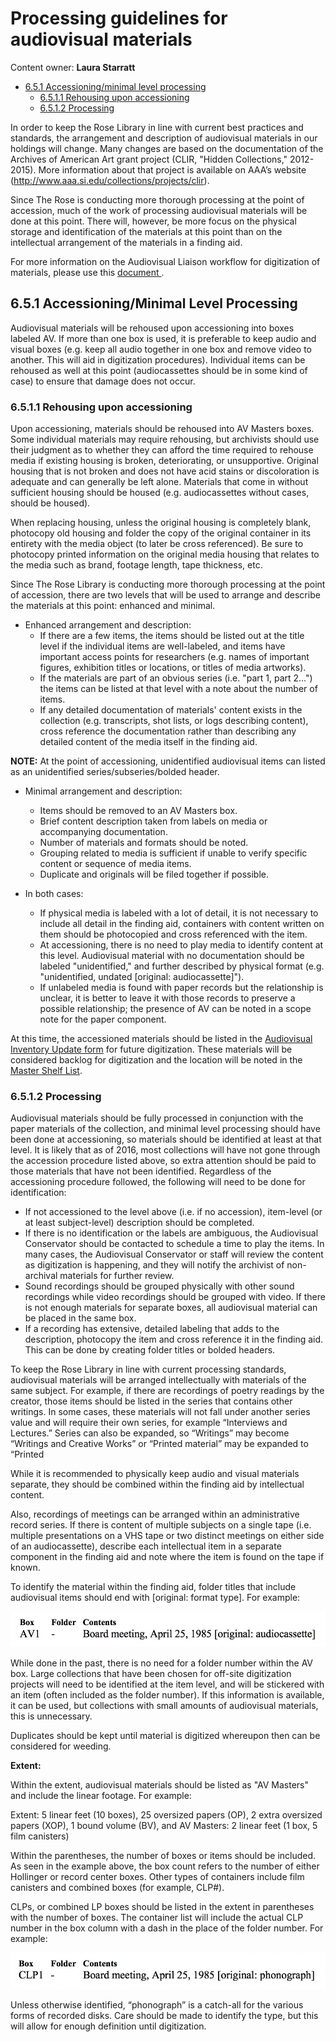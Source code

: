 # Processing guidelines for audiovisual materials

Content owner: **Laura Starratt**

* [6.5.1 Accessioning/minimal level processing](#651-accessioningminimal-level-processing)
	* [6.5.1.1 Rehousing upon accessioning](#6511-rehousing-upon-accessioning)
	* [6.5.1.2 Processing](#6512-processing)

In order to keep the Rose Library in line with current best practices and standards, the arrangement and description of audiovisual materials in our holdings will change.  Many changes are based on the documentation of the Archives of American Art grant project (CLIR, "Hidden Collections," 2012-2015).  More information about that project is available on AAA’s website (http://www.aaa.si.edu/collections/projects/clir).

Since The Rose is conducting more thorough processing at the point of accession, much of the work of processing audiovisual materials will be done at this point.  There will, however, be more focus on the physical storage and identification of the materials at this point than on the intellectual arrangement of the materials in a finding aid.

For more information on the Audiovisual Liaison workflow for digitization of materials, please use this [document ](<https://emory.app.box.com/file/405055386579> "https://emory.app.box.com/file/405055386579").

## 6.5.1 Accessioning/Minimal Level Processing

Audiovisual materials will be rehoused upon accessioning into boxes labeled AV.  If more than one box is used, it is preferable to keep audio and visual boxes (e.g. keep all audio together in one box and remove video to another.  This will aid in digitization procedures).  Individual items can be rehoused as well at this point (audiocassettes should be in some kind of case) to ensure that damage does not occur.  

### 6.5.1.1 Rehousing upon accessioning

Upon accessioning, materials should be rehoused into AV Masters boxes.  Some individual materials may require rehousing, but archivists should use their judgment as to whether they can afford the time required to rehouse media if existing housing is broken, deteriorating, or unsupportive.  Original housing that is not broken and does not have acid stains or discoloration is adequate and can generally be left alone.  Materials that come in without sufficient housing should be housed (e.g. audiocassettes without cases, should be housed).

When replacing housing, unless the original housing is completely blank, photocopy old housing and folder the copy of the original container in its entirety with the media object (to later be cross referenced). Be sure to photocopy printed information on the original media housing that relates to the media such as brand, footage length, tape thickness, etc. 

Since The Rose Library is conducting more thorough processing at the point of accession, there are two levels that will be used to arrange and describe the materials at this point: enhanced and minimal.  

* Enhanced arrangement and description:
	* If there are a few items, the items should be listed out at the title level if the individual items are well-labeled, and items have important access points for researchers (e.g. names of important figures, exhibition titles or locations, or titles of media artworks).
	* If the materials are part of an obvious series (i.e. "part 1, part 2…") the items can be listed at that level with a note about the number of items.
	* If any detailed documentation of materials' content exists in the collection (e.g. transcripts, shot lists, or logs describing content), cross reference the documentation rather than describing any detailed content of the media itself in the finding aid.
	
**NOTE:** At the point of accessioning, unidentified audiovisual items can listed as an unidentified series/subseries/bolded header.

* Minimal arrangement and description:
	* Items should be removed to an AV Masters box.
	* Brief content description taken from labels on media or accompanying documentation.
	* Number of materials and formats should be noted.
	* Grouping related to media is sufficient if unable to verify specific content or sequence of media items.
	* Duplicate and originals will be filed together if possible.
	
* In both cases: 
	* If physical media is labeled with a lot of detail, it is not necessary to include all detail in the finding aid, containers with content written on them should be photocopied and cross referenced with the item.
	* At accessioning, there is no need to play media to identify content at this level. Audiovisual material with no documentation should be labeled "unidentified," and further described by physical format (e.g. "unidentified, undated [original: audiocassette]").
	* If unlabeled media is found with paper records but the relationship is unclear, it is better to leave it with those records to preserve a possible relationship; the presence of AV can be noted in a scope note for the paper component.
	
At this time, the accessioned materials should be listed in the [Audiovisual Inventory Update form](https://emory.box.com/s/8s91q65h56yqxop1t37o11oc06qv52qf) for future digitization.  These materials will be considered backlog for digitization and the location will be noted in the [Master Shelf List](https://emory.box.com/s/q5roxs9gnbm3xmn6q1x0xjecjbrypqxu).

### 6.5.1.2 Processing

Audiovisual materials should be fully processed in conjunction with the paper materials of the collection, and minimal level processing should have been done at accessioning, so materials should be identified at least at that level.  It is likely that as of 2016, most collections will have not gone through the accession procedure listed above, so extra attention should be paid to those materials that have not been identified.  Regardless of the accessioning procedure followed, the following will need to be done for identification:

* If not accessioned to the level above (i.e. if no accession), item-level (or at least subject-level) description should be completed.  
* If there is no identification or the labels are ambiguous, the Audiovisual Conservator should be contacted to schedule a time to play the items.  In many cases, the Audiovisual Conservator or staff will review the content as digitization is happening, and they will notify the archivist of non-archival materials for further review. 
* Sound recordings should be grouped physically with other sound recordings while video recordings should be grouped with video.  If there is not enough materials for separate boxes, all audiovisual material can be placed in the same box.
* If a recording has extensive, detailed labeling that adds to the description, photocopy the item and cross reference it in the finding aid.  This can be done by creating folder titles or bolded headers.

To keep the Rose Library in line with current processing standards, audiovisual materials will be arranged intellectually with materials of the same subject.  For example, if there are recordings of poetry readings by the creator, those items should be listed in the series that contains other writings.  In some cases, these materials will not fall under another series value and will require their own series, for example “Interviews and Lectures.”  Series can also be expanded, so “Writings” may become “Writings and Creative Works” or “Printed material” may be expanded to “Printed 

While it is recommended to physically keep audio and visual materials separate, they should be combined within the finding aid by intellectual content.  

Also, recordings of meetings can be arranged within an administrative record series.
If there is content of multiple subjects on a single tape (i.e. multiple presentations on a VHS tape or two distinct meetings on either side of an audiocassette), describe each intellectual item in a separate component in the finding aid and note where the item is found on the tape if known.

To identify the material within the finding aid, folder titles that include audiovisual items should end with [original: format type].  For example:

![Figure 14: Representing AV in the container list](/06-LOCAL%20PRACTICE/Images/Figure14.jpg "Representing AV in the container list")

While done in the past, there is no need for a folder number within the AV box.  Large collections that have been chosen for off-site digitization projects will need to be identified at the item level, and will be stickered with an item (often included as the folder number).  If this information is available, it can be used, but collections with small amounts of audiovisual materials, this is unnecessary.

Duplicates should be kept until material is digitized whereupon then can be considered for weeding.

**Extent:**

Within the extent, audiovisual materials should be listed as "AV Masters" and include the linear footage.  For example:

Extent: 5 linear feet (10 boxes), 25 oversized papers (OP), 2 extra oversized papers (XOP), 1 bound volume (BV), and AV Masters: 2 linear feet (1 box, 5 film canisters)

Within the parentheses, the number of boxes or items should be included.  As seen in the example above, the box count refers to the number of either Hollinger or record center boxes.  Other types of containers include film canisters and combined boxes (for example, CLP#). 

CLPs, or combined LP boxes should be listed in the extent in parentheses with the number of boxes.  The container list will include the actual CLP number in the box column with a dash in the place of the folder number.  For example:

![Figure 15: Representing CLPs in the container list](/06-LOCAL%20PRACTICE/Images/Figure15.jpg "Representing CLPs in the container list")

Unless otherwise identified, “phonograph” is a catch-all for the various forms of recorded disks.  Care should be made to identify the type, but this will allow for enough definition until digitization.

